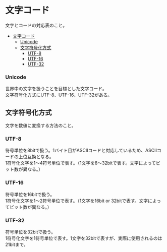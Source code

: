 # 文字コード

文字とコードの対応表のこと。

- [文字コード](#文字コード)
    - [Unicode](#unicode)
  - [文字符号化方式](#文字符号化方式)
    - [UTF-8](#utf-8)
    - [UTF-16](#utf-16)
    - [UTF-32](#utf-32)

### Unicode

世界中の文字を扱うことを目標とした文字コード。  
文字符号化方式にUTF-8、UTF-16、UTF-32がある。

## 文字符号化方式

文字を数値に変換する方法のこと。

### UTF-8

符号単位を8bitで扱う。1バイト目がASCIIコードと対応しているため、ASCIIコードの上位互換となる。  
1符号化文字を1〜4符号単位で表す。（1文字を8〜32bitで表す。文字によってビット数が異なる。）

### UTF-16

符号単位を16bitで扱う。  
1符号化文字を1〜2符号単位で表す。（1文字を16bit or 32bitで表す。文字によってビット数が異なる。）

### UTF-32

符号単位を32bitで扱う。  
1符号化文字を1符号単位で表す。1文字を32bitで表すが、実際に使用されるのは21bitまで。